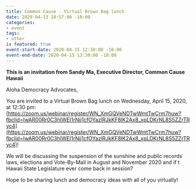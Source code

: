 ```yaml
---
title: Common Cause - Virtual Brown Bag lunch
date: 2020-04-13 10:57:00 -10:00
categories:
- event
tags:
- other
is featured: true
event-start-date: 2020-04-15 12:30:00 -10:00
event-end-date: 2020-04-15 13:30:00 -10:00
---
```


**This is an invitation from Sandy Ma, Executive Director, Common Cause Hawaii**

Aloha Democracy Advocates,

You are invited to a Virtual Brown Bag lunch on Wednesday, April 15, 2020, at 12:30 pm: [https://zoom.us/webinar/register/WN_XmGQVeNDTwWmtTwCrm7huw?fbclid=IwAR00Rr0C3hIWEI1rNjj1cfOYazlRJkKF8lK2Ax8_xpLDKrNL8S5ZZrTRyc4](https://zoom.us/webinar/register/WN_XmGQVeNDTwWmtTwCrm7huw?fbclid=IwAR00Rr0C3hIWEI1rNjj1cfOYazlRJkKF8lK2Ax8_xpLDKrNL8S5ZZrTRyc4)!

We will be discussing the suspension of the sunshine and public records laws, elections and Vote-By-Mail in August and November 2020 and if t Hawaii State Legislature ever come back in session?

Hope to be sharing lunch and democracy ideas with all of you virtually!